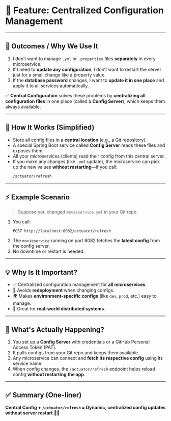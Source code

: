 # 📌 Feature: Centralized Configuration Management

---

## 🎯 Outcomes / Why We Use It

1. I don’t want to manage `.yml` or `.properties` files **separately** in every microservice.
2. If I need to **update any configuration**, I don’t want to restart the server just for a small change like a property value.
3. If the **database password** changes, I want to **update it in one place** and apply it to all services automatically.

✅ **Central Configuration** solves these problems by **centralizing all configuration files** in one place (called a **Config Server**), which keeps them always available.

---

## 🔧 How It Works (Simplified)

- Store all config files in a **central location** (e.g., a Git repository).
- A special Spring Boot service called **Config Server** reads these files and exposes them.
- All your microservices (clients) read their config from this central server.
- If you make any changes (like `.yml` update), the microservice can pick up the new values **without restarting**—if you call:
  ```
  /actuator/refresh
  ```

---

## ⚡ Example Scenario

> Suppose you changed `movieservice.yml` in your Git repo.

1. You call:
   ```
   POST http://localhost:8082/actuator/refresh
   ```
2. The `movieservice` running on port 8082 fetches the **latest config** from the config server.
3. No downtime or restart is needed.

---

## 💡 Why Is It Important?

- ✅ Centralized configuration management for **all microservices**.
- 🔁 Avoids **redeployment** when changing configs.
- 🌍 Makes **environment-specific configs** (like `dev`, `prod`, etc.) easy to manage.
- 🧩 Great for **real-world distributed systems**.

---

## 🧠 What's Actually Happening?

1. You set up a **Config Server** with credentials or a GitHub Personal Access Token (PAT).
2. It pulls configs from your Git repo and keeps them available.
3. Any microservice can connect and **fetch its respective config** using its service name.
4. When config changes, the `/actuator/refresh` endpoint helps reload config **without restarting the app**.

---

## ✅ Summary (One-liner)

**Central Config + `/actuator/refresh` = Dynamic, centralized config updates without server restart** 🔄🚀
